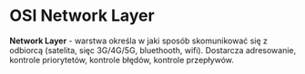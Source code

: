 # OSI Network Layer
**Network Layer** - warstwa określa w jaki sposób skomunikować się z odbiorcą (satelita, sięc 3G/4G/5G, bluethooth, wifi). Dostarcza adresowanie, kontrole priorytetów, kontrole błędów, kontrole przepływów.

